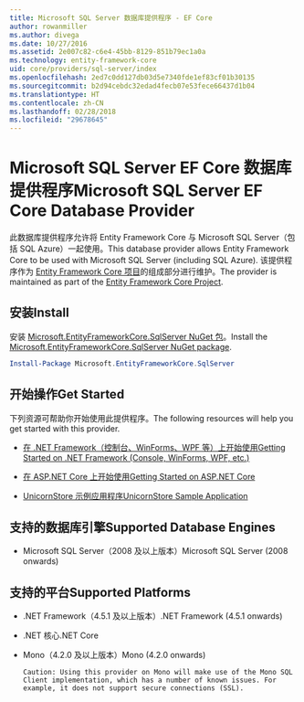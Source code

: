 ```yaml
---
title: Microsoft SQL Server 数据库提供程序 - EF Core
author: rowanmiller
ms.author: divega
ms.date: 10/27/2016
ms.assetid: 2e007c82-c6e4-45bb-8129-851b79ec1a0a
ms.technology: entity-framework-core
uid: core/providers/sql-server/index
ms.openlocfilehash: 2ed7c0dd127db03d5e7340fde1ef83cf01b30135
ms.sourcegitcommit: b2d94cebdc32edad4fecb07e53fece66437d1b04
ms.translationtype: HT
ms.contentlocale: zh-CN
ms.lasthandoff: 02/28/2018
ms.locfileid: "29678645"
---
```

# <a name="microsoft-sql-server-ef-core-database-provider"></a><span data-ttu-id="c130b-102">Microsoft SQL Server EF Core 数据库提供程序</span><span class="sxs-lookup"><span data-stu-id="c130b-102">Microsoft SQL Server EF Core Database Provider</span></span>

<span data-ttu-id="c130b-103">此数据库提供程序允许将 Entity Framework Core 与 Microsoft SQL Server（包括 SQL Azure）一起使用。</span><span class="sxs-lookup"><span data-stu-id="c130b-103">This database provider allows Entity Framework Core to be used with Microsoft SQL Server (including SQL Azure).</span></span> <span data-ttu-id="c130b-104">该提供程序作为 [Entity Framework Core 项目](https://github.com/aspnet/EntityFrameworkCore)的组成部分进行维护。</span><span class="sxs-lookup"><span data-stu-id="c130b-104">The provider is maintained as part of the [Entity Framework Core Project](https://github.com/aspnet/EntityFrameworkCore).</span></span>

## <a name="install"></a><span data-ttu-id="c130b-105">安装</span><span class="sxs-lookup"><span data-stu-id="c130b-105">Install</span></span>

<span data-ttu-id="c130b-106">安装 [Microsoft.EntityFrameworkCore.SqlServer NuGet 包](https://www.nuget.org/packages/Microsoft.EntityFrameworkCore.SqlServer/)。</span><span class="sxs-lookup"><span data-stu-id="c130b-106">Install the [Microsoft.EntityFrameworkCore.SqlServer NuGet package](https://www.nuget.org/packages/Microsoft.EntityFrameworkCore.SqlServer/).</span></span>

``` powershell
Install-Package Microsoft.EntityFrameworkCore.SqlServer
```

## <a name="get-started"></a><span data-ttu-id="c130b-107">开始操作</span><span class="sxs-lookup"><span data-stu-id="c130b-107">Get Started</span></span>

<span data-ttu-id="c130b-108">下列资源可帮助你开始使用此提供程序。</span><span class="sxs-lookup"><span data-stu-id="c130b-108">The following resources will help you get started with this provider.</span></span>
* [<span data-ttu-id="c130b-109">在 .NET Framework（控制台、WinForms、WPF 等）上开始使用</span><span class="sxs-lookup"><span data-stu-id="c130b-109">Getting Started on .NET Framework (Console, WinForms, WPF, etc.)</span></span>](../../get-started/full-dotnet/index.md)

* [<span data-ttu-id="c130b-110">在 ASP.NET Core 上开始使用</span><span class="sxs-lookup"><span data-stu-id="c130b-110">Getting Started on ASP.NET Core</span></span>](../../get-started/aspnetcore/index.md)

* [<span data-ttu-id="c130b-111">UnicornStore 示例应用程序</span><span class="sxs-lookup"><span data-stu-id="c130b-111">UnicornStore Sample Application</span></span>](https://github.com/rowanmiller/UnicornStore/tree/master/UnicornStore)

## <a name="supported-database-engines"></a><span data-ttu-id="c130b-112">支持的数据库引擎</span><span class="sxs-lookup"><span data-stu-id="c130b-112">Supported Database Engines</span></span>

* <span data-ttu-id="c130b-113">Microsoft SQL Server（2008 及以上版本）</span><span class="sxs-lookup"><span data-stu-id="c130b-113">Microsoft SQL Server (2008 onwards)</span></span>

## <a name="supported-platforms"></a><span data-ttu-id="c130b-114">支持的平台</span><span class="sxs-lookup"><span data-stu-id="c130b-114">Supported Platforms</span></span>

* <span data-ttu-id="c130b-115">.NET Framework（4.5.1 及以上版本）</span><span class="sxs-lookup"><span data-stu-id="c130b-115">.NET Framework (4.5.1 onwards)</span></span>

* <span data-ttu-id="c130b-116">.NET 核心</span><span class="sxs-lookup"><span data-stu-id="c130b-116">.NET Core</span></span>

* <span data-ttu-id="c130b-117">Mono（4.2.0 及以上版本）</span><span class="sxs-lookup"><span data-stu-id="c130b-117">Mono (4.2.0 onwards)</span></span>

      Caution: Using this provider on Mono will make use of the Mono SQL Client implementation, which has a number of known issues. For example, it does not support secure connections (SSL).
